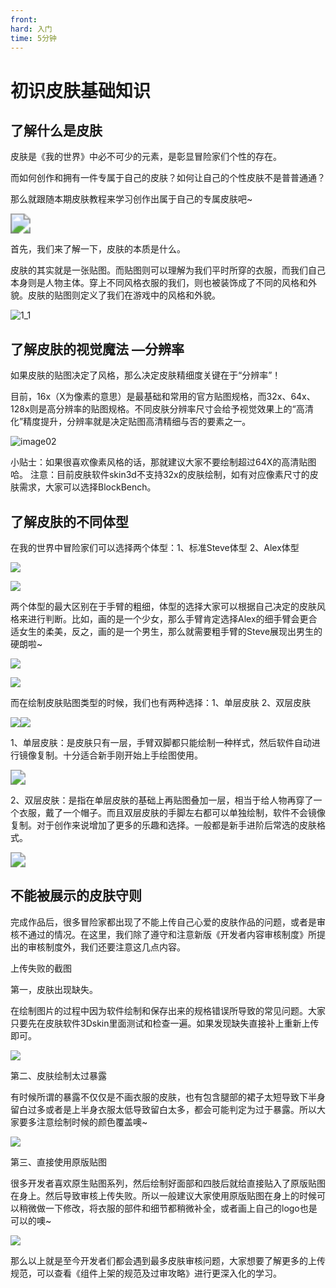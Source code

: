 ```yaml
---
front: 
hard: 入门
time: 5分钟
---
```

# 初识皮肤基础知识



## 了解什么是皮肤

皮肤是《我的世界》中必不可少的元素，是彰显冒险家们个性的存在。

而如何创作和拥有一件专属于自己的皮肤？如何让自己的个性皮肤不是普普通通？

那么就跟随本期皮肤教程来学习创作出属于自己的专属皮肤吧~

<img src="././media/1_1/image14.png" style="zoom: 200%;" />

首先，我们来了解一下，皮肤的本质是什么。

皮肤的其实就是一张贴图。而贴图则可以理解为我们平时所穿的衣服，而我们自己本身则是人物主体。穿上不同风格衣服的我们，则也被装饰成了不同的风格和外貌。皮肤的贴图则定义了我们在游戏中的风格和外貌。

![1\_1](././media/1_1/image01.png)



## 了解皮肤的视觉魔法 —分辨率

如果皮肤的贴图决定了风格，那么决定皮肤精细度关键在于“分辨率”！

目前，16x（X为像素的意思）是最基础和常用的官方贴图规格，而32x、64x、128x则是高分辨率的贴图规格。不同皮肤分辨率尺寸会给予视觉效果上的“高清化”精度提升，分辨率就是决定贴图高清精细与否的要素之一。

![image02](././media/1_1/image02.png)

小贴士：如果很喜欢像素风格的话，那就建议大家不要绘制超过64X的高清贴图哈。 注意：目前皮肤软件skin3d不支持32x的皮肤绘制，如有对应像素尺寸的皮肤需求，大家可以选择BlockBench。



## 了解皮肤的不同体型 

在我的世界中冒险家们可以选择两个体型：1、标准Steve体型 2、Alex体型

![](././media/1_1/image03.png)

![](././media/1_1/image04.png)

两个体型的最大区别在于手臂的粗细，体型的选择大家可以根据自己决定的皮肤风格来进行判断。比如，画的是一个少女，那么手臂肯定选择Alex的细手臂会更合适女生的柔美，反之，画的是一个男生，那么就需要粗手臂的Steve展现出男生的硬朗啦~

![](././media/1_1/image06.png)

![](././media/1_1/image05.png)

而在绘制皮肤贴图类型的时候，我们也有两种选择：1、单层皮肤 2、双层皮肤

![](././media/1_1/image08.png)![](././media/1_1/image07.png)

1、单层皮肤：是皮肤只有一层，手臂双脚都只能绘制一种样式，然后软件自动进行镜像复制。十分适合新手刚开始上手绘图使用。

<img src="././media/1_1/image09.png" style="zoom:150%;" />

2、双层皮肤：是指在单层皮肤的基础上再贴图叠加一层，相当于给人物再穿了一个衣服，戴了一个帽子。而且双层皮肤的手脚左右都可以单独绘制，软件不会镜像复制。对于创作来说增加了更多的乐趣和选择。一般都是新手进阶后常选的皮肤格式。

<img src="./media/1_1/image10.png" style="zoom:150%;" />



## 不能被展示的皮肤守则

完成作品后，很多冒险家都出现了不能上传自己心爱的皮肤作品的问题，或者是审核不通过的情况。在这里，我们除了遵守和注意新版《开发者内容审核制度》所提出的审核制度外，我们还要注意这几点内容。

上传失败的截图

第一，皮肤出现缺失。

在绘制图片的过程中因为软件绘制和保存出来的规格错误所导致的常见问题。大家只要先在皮肤软件3Dskin里面测试和检查一遍。如果发现缺失直接补上重新上传即可。

![](./media/1_1/image11.png)

第二、皮肤绘制太过暴露

有时候所谓的暴露不仅仅是不画衣服的皮肤，也有包含腿部的裙子太短导致下半身留白过多或者是上半身衣服太低导致留白太多，都会可能判定为过于暴露。所以大家要多注意绘制时候的颜色覆盖噢~

![](./media/1_1/image12.png)

第三、直接使用原版贴图

很多开发者喜欢原生贴图系列，然后绘制好面部和四肢后就给直接贴入了原版贴图在身上。然后导致审核上传失败。所以一般建议大家使用原版贴图在身上的时候可以稍微做一下修改，将衣服的部件和细节都稍微补全，或者画上自己的logo也是可以的噢~

![](./media/1_1/image13.png)

那么以上就是至今开发者们都会遇到最多皮肤审核问题，大家想要了解更多的上传规范，可以查看《组件上架的规范及过审攻略》进行更深入化的学习。
